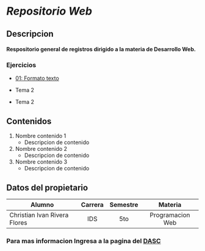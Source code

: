 # *Repositorio Web*

## Descripcion

#### Respositorio general de registros dirigido a la materia de Desarrollo Web.

### Ejercicios

* [01: Formato texto](/01_formato_texto/index.html)

* Tema 2

* Tema 2

## Contenidos

1. Nombre contenido 1
    * Descripcion de contenido
2. Nombre contenido 2
    * Descripcion de contenido
3. Nombre contenido 3
    * Descripcion de contenido

## Datos del propietario

|Alumno|Carrera|Semestre|Materia|
|------------------------------|:-:|:-:|:--------------:|
|Christian Ivan Rivera Flores|IDS|5to|Programacion Web|

### Para mas informacion Ingresa a la pagina del [DASC](https://www.uabcs.mx/dasc/)